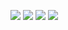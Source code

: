 ![](https://github-profile-summary-cards.vercel.app/api/cards/profile-details?username=Maserplay&theme=github_dark)
![](https://github-profile-summary-cards.vercel.app/api/cards/stats?username=Maserplay&theme=github_dark)
![](https://github-profile-summary-cards.vercel.app/api/cards/most-commit-language?username=Maserplay&theme=github_dark)
![](https://github-profile-summary-cards.vercel.app/api/cards/repos-per-language?username=Maserplay&theme=github_dark)

